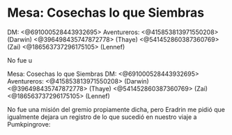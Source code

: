 # Mesa: Cosechas lo que Siembras
DM: <@691000528443932695> 
Aventureros: <@415853813971550208> (Darwin) <@396498435747872778> (Thaye) <@541452860387360769> (Zai) <@186563737296175105> (Lennef)

No fue u

Mesa: Cosechas lo que Siembras
DM: <@691000528443932695> 
Aventureros: <@415853813971550208> (Darwin) <@396498435747872778> (Thaye) <@541452860387360769> (Zai) <@186563737296175105> (Lennef)

No fue una misión del gremio propiamente dicha, pero Eradrin me pidió que igualmente dejara un registro de lo que sucedió en nuestro viaje a Pumkpingrove:

